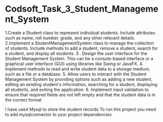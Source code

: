 # Codsoft_Task_3_Student_Management_System

1.Create a Student class to represent individual students. Include attributes such as name, roll
number, grade, and any other relevant details.
2.Implement a StudentManagementSystem class to manage the collection of students. Include
methods to add a student, remove a student, search for a student, and display all students.
3 . Design the user interface for the Student Management System. This can be a console-based
interface or a graphical user interface (GUI) using libraries like Swing or JavaFX.
4. Implement methods to read and write student data to a storage medium, such as a file or a
database.
5. Allow users to interact with the Student Management System by providing options such as
adding a new student, editing an existing student's information, searching for a student, displaying all
students, and exiting the application.
6. Implement input validation to ensure that required fields are not left empty and that the student
data is in the correct format

I have used Mysql to store the student records
To run this project you need to add mysqlconnector to your project dependencies
